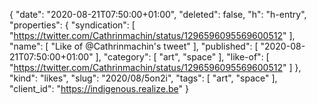 {
  "date": "2020-08-21T07:50:00+01:00",
  "deleted": false,
  "h": "h-entry",
  "properties": {
    "syndication": [
      "https://twitter.com/Cathrinmachin/status/1296596095569600512"
    ],
    "name": [
      "Like of @Cathrinmachin's tweet"
    ],
    "published": [
      "2020-08-21T07:50:00+01:00"
    ],
    "category": [
      "art",
      "space"
    ],
    "like-of": [
      "https://twitter.com/Cathrinmachin/status/1296596095569600512"
    ]
  },
  "kind": "likes",
  "slug": "2020/08/5on2i",
  "tags": [
    "art",
    "space"
  ],
  "client_id": "https://indigenous.realize.be"
}
